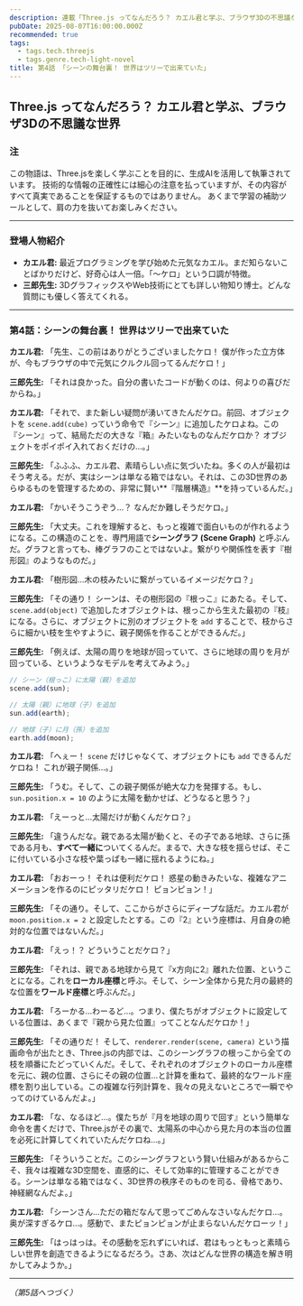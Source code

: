 ```yaml
---
description: 連載「Three.js ってなんだろう？ カエル君と学ぶ、ブラウザ3Dの不思議な世界」
pubDate: 2025-08-07T16:00:00.000Z
recommended: true
tags:
  - tags.tech.threejs
  - tags.genre.tech-light-novel
title: 第4話 「シーンの舞台裏！ 世界はツリーで出来ていた」 
---
```


## Three.js ってなんだろう？ カエル君と学ぶ、ブラウザ3Dの不思議な世界

### 注

この物語は、Three.jsを楽しく学ぶことを目的に、生成AIを活用して執筆されています。
技術的な情報の正確性には細心の注意を払っていますが、その内容がすべて真実であることを保証するものではありません。
あくまで学習の補助ツールとして、肩の力を抜いてお楽しみください。

---

### 登場人物紹介

*   **カエル君:** 最近プログラミングを学び始めた元気なカエル。まだ知らないことばかりだけど、好奇心は人一倍。「〜ケロ」という口調が特徴。
*   **三郎先生:** 3DグラフィックスやWeb技術にとても詳しい物知り博士。どんな質問にも優しく答えてくれる。

---

### 第4話：シーンの舞台裏！ 世界はツリーで出来ていた

**カエル君:** 「先生、この前はありがとうございましたケロ！ 僕が作った立方体が、今もブラウザの中で元気にクルクル回ってるんだケロ！」

**三郎先生:** 「それは良かった。自分の書いたコードが動くのは、何よりの喜びだからね。」

**カエル君:** 「それで、また新しい疑問が湧いてきたんだケロ。前回、オブジェクトを `scene.add(cube)` っていう命令で『シーン』に追加したケロよね。この『シーン』って、結局ただの大きな『箱』みたいなものなんだケロか？ オブジェクトをポイポイ入れておくだけの…。」

**三郎先生:** 「ふふふ、カエル君、素晴らしい点に気づいたね。多くの人が最初はそう考える。だが、実はシーンは単なる箱ではない。それは、この3D世界のあらゆるものを管理するための、非常に賢い**『階層構造』**を持っているんだ。」

**カエル君:** 「かいそうこうぞう…？ なんだか難しそうだケロ。」

**三郎先生:** 「大丈夫。これを理解すると、もっと複雑で面白いものが作れるようになる。この構造のことを、専門用語で**シーングラフ (Scene Graph)** と呼ぶんだ。グラフと言っても、棒グラフのことではないよ。繋がりや関係性を表す『樹形図』のようなものだ。」

**カエル君:** 「樹形図…木の枝みたいに繋がっているイメージだケロ？」

**三郎先生:** 「その通り！ シーンは、その樹形図の『根っこ』にあたる。そして、`scene.add(object)` で追加したオブジェクトは、根っこから生えた最初の『枝』になる。さらに、オブジェクトに別のオブジェクトを `add` することで、枝からさらに細かい枝を生やすように、親子関係を作ることができるんだ。」

**三郎先生:** 「例えば、太陽の周りを地球が回っていて、さらに地球の周りを月が回っている、というようなモデルを考えてみよう。」

```javascript
// シーン（根っこ）に太陽（親）を追加
scene.add(sun);

// 太陽（親）に地球（子）を追加
sun.add(earth);

// 地球（子）に月（孫）を追加
earth.add(moon);
```

**カエル君:** 「へぇー！ `scene` だけじゃなくて、オブジェクトにも `add` できるんだケロね！ これが親子関係…。」

**三郎先生:** 「うむ。そして、この親子関係が絶大な力を発揮する。もし、`sun.position.x = 10` のように太陽を動かせば、どうなると思う？」

**カエル君:** 「えーっと…太陽だけが動くんだケロ？」

**三郎先生:** 「違うんだな。親である太陽が動くと、その子である地球、さらに孫である月も、**すべて一緒に**ついてくるんだ。まるで、大きな枝を揺らせば、そこに付いている小さな枝や葉っぱも一緒に揺れるようにね。」

**カエル君:** 「おおーっ！ それは便利だケロ！ 惑星の動きみたいな、複雑なアニメーションを作るのにピッタリだケロ！ ピョンピョン！」

**三郎先生:** 「その通り。そして、ここからがさらにディープな話だ。カエル君が `moon.position.x = 2` と設定したとする。この『2』という座標は、月自身の絶対的な位置ではないんだ。」

**カエル君:** 「えっ！？ どういうことだケロ？」

**三郎先生:** 「それは、親である地球から見て『x方向に2』離れた位置、ということになる。これを**ローカル座標**と呼ぶ。そして、シーン全体から見た月の最終的な位置を**ワールド座標**と呼ぶんだ。」

**カエル君:** 「ろーかる…わーるど…。つまり、僕たちがオブジェクトに設定している位置は、あくまで『親から見た位置』ってことなんだケロか！」

**三郎先生:** 「その通りだ！ そして、`renderer.render(scene, camera)` という描画命令が出たとき、Three.jsの内部では、このシーングラフの根っこから全ての枝を順番にたどっていくんだ。そして、それぞれのオブジェクトのローカル座標を元に、親の位置、さらにその親の位置…と計算を重ねて、最終的なワールド座標を割り出している。この複雑な行列計算を、我々の見えないところで一瞬でやってのけているんだよ。」

**カエル君:** 「な、なるほど…。僕たちが『月を地球の周りで回す』という簡単な命令を書くだけで、Three.jsがその裏で、太陽系の中心から見た月の本当の位置を必死に計算してくれていたんだケロね…。」

**三郎先生:** 「そういうことだ。このシーングラフという賢い仕組みがあるからこそ、我々は複雑な3D空間を、直感的に、そして効率的に管理することができる。シーンは単なる箱ではなく、3D世界の秩序そのものを司る、骨格であり、神経網なんだよ。」

**カエル君:** 「シーンさん…ただの箱だなんて思ってごめんなさいなんだケロ…。奥が深すぎるケロ…。感動で、またピョンピョンが止まらないんだケローッ！」

**三郎先生:** 「はっはっは。その感動を忘れずにいれば、君はもっともっと素晴らしい世界を創造できるようになるだろう。さあ、次はどんな世界の構造を解き明かしてみようか。」

---
*（第5話へつづく）*
